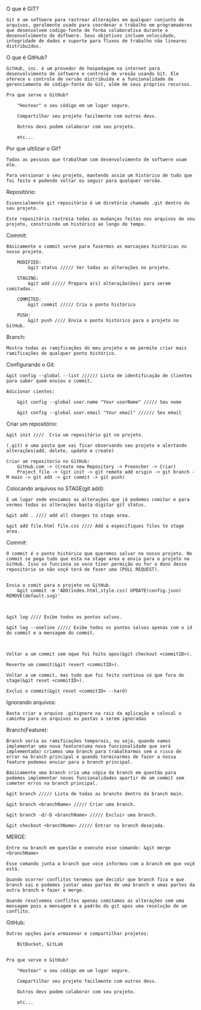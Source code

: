 O que é GIT?

    Git é um softwere para rastrear alterações em qualquer conjunto de arquivos, geralmente usado para coordenar o trabalho em programadores que desenvolvem codigo-fonte de forma colaborativa durante o desenvolvimento de doftwere. Seus objetivos incluem velocidade, integridade de dados e suporte para fluxos de trabalho não lineares distribuídos.

O que é GitHub?

    GitHub, inc. é um provedor de hospedagem na internet para desenvolvimento de softwere e controle de vresão usando Git. Ele oferece o controle de versão distribuída e a funcionalidade de gerenciamento de código-fonte do Git, além de seus próprios recursos.

    Pra que serve o GitHub?

        "Hostear" o seu código em um lugar seguro.

        Compartilhar seu projeto facilmente com outros devs.

        Outros devs podem colaborar com seu projeto.

        etc...

Por que ultilizar o Git?

    Todas as pessoas que trabalham com desenvolvimento de softwere usam ele.

    Para versionar o seu projeto, mantendo assim um histórico de tudo que foi feito e podendo voltar ou seguir para qualquer versão.

Repositório:

    Essencialmente git repositório é um diretório chamado .git dentro do seu projeto.

    Este repositório rastreia todas as mudanças feitas nos arquivos do seu projeto, construindo um histórico ao longo do tempo.

Commit:

    Básicamente o commit serve para fazermos as marcaçoes históricas no nosso projeto.

        MODIFIED:
            &git status ///// Ver todas as alterações no projeto.

        STAGING:
            &git add ///// Prepara a(s) alteração(ões) para serem comitadas.

        COMMITED:
            &git commit ///// Cria o ponto histórico

        PUSH:
            &git push //// Envia o ponto histórico para o projeto no GitHub.

Branch:

    Mostra todas as ramificações do meu projeto e me permite criar mais ramificações de qualquer ponto histórico.

Configurando o Git:

    &git config --global --list ////// Lista de identificação de clientes para saber quem enviou o commit.

    Adicionar cientes:

        &git config --global user.name "Your userName" ///// Seu nome

        &git config --global user.email "Your email" ////// Seu email

Criar um repositório:

    &git init ////  Cria um repositório git no projeto.

    (.git) é uma pasta que vai ficar observando seu projeto e alertando alterações(add, delete, update e create)

    Criar um repositório no GitHub:
        GitHub.com -> (Create new Repository -> Preencher -> Criar)
        Project file -> (git init -> git remote add origin -> git branch -M main -> git add -> git commit -> git push)

Colocando arquivos no STAGE(git add):

    É um lugar onde enviamos as alterações que já podemos comitar e para vermos todas as alterações basta digitar git status.

    &git add . //// add all changes to stage area.

    &git add file.html file.css //// Add a especifiques files to stage area.

Commit:

    O commit é o ponto histórico que queremos salvar no nosso projeto. No commit se pega tudo que esta na stage area e envia para o projeto no GitHub. Isso só funciona se voce tiver permição ou for o dono desse repositório se não voçê terá de fazer uma (PULL REQUEST).


    Envia o comit para o projeto no GitHub.
        &git commit -m 'ADD(index.html,style.css) UPDATE(config.json) REMOVE(default.svg)'



    &git log //// Exibe todos os pontos salvos.

    &git log --oneline ///// Exibe todos os pontos salvos apenas com o id do commit e a mensagem do commit.



    Voltar a um commit sem oque foi foito apos(&git checkout <commitID>).

    Reverte um commit(&git revert <commitID>).

    Voltar a um commit, mas tudo que foi feito continua só que fora do stage(&git reset <commitID>).

    Exclui o commit(&git reset <commitID> --hard)

Ignorando arquivos:

    Basta criar a arquivo .gitignore na raiz da aplicação e colocal o caminho para os arquivos ou pastas a serem ignoradas

Branch(Feature):

    Branch seria as ramificações temporais, ou seja, quando vamos implementar uma nova feature(uma nova funcionalidade que será implementada) criamos uma branch para trabalharmos sem o risco de errar na branch principal e quando terminarmos de fazer a nossa feature podemos enviar para a branch principal.

    Básicamente uma branch cria uma cópia da branch em questão para podemos implementar novas funcionalidades apartir de um commit sem cometer erros na branch principal.

    &git branch ///// Lista de todas as branchs dentro da branch main.

    &git branch <branchName> ///// Criar uma branch.

    &git branch -d/-D <branchName> ///// Excluir uma branch.

    &git checkout <branchName> ///// Entrar na branch desejada.

MERGE:

    Entre na branch em questão e execute esse comando: &git merge <branchName>

    Esse comando junta a branch que voce informou com a branch em que voçê está.

    Quando ocorrer conflitos teremos que decidir que branch fica e que branch sai e podemos juntar umas partes de uma branch e umas partes da outra branch e fazer o merge.

    Quando resolvemos conflitos apenas comitamos as alterações sem uma mensagem pois a mensagem é a padrão do git apos uma resolução de um conflito.

GitHub:

    Outras opções para armazenar e compartilhar projetos:

        BitBucket, GitLab


    Pra que serve o GitHub?

        "Hostear" o seu código em um lugar seguro.

        Compartilhar seu projeto facilmente com outros devs.

        Outros devs podem colaborar com seu projeto.

        etc...







